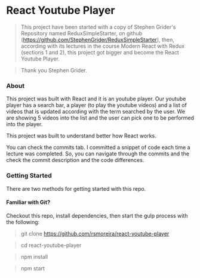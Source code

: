 # React Youtube Player


>This project have been started with a copy of Stephen Grider's Repository named ReduxSimpleStarter, on github (https://github.com/StephenGrider/ReduxSimpleStarter), then, according with its lectures in the course Modern React with Redux (sections 1 and 2), this project got bigger and become the React Youtube Player. 

>Thank you Stephen Grider.

### About

This project was built with React and it is an youtube player. Our youtube player has a search bar, a player (to play the youtube videos) and a list of videos that is updated according with the term searched by the user. We are showing 5 videos into the list and the user can pick one to be performed into the player. 

This project was built to understand better how React works.

You can check the commits tab. I committed a snippet of code each time a lecture was completed. So, you can navigate through the commits and the check the commit description and the code differences.

### Getting Started
There are two methods for getting started with this repo.

#### Familiar with Git?
Checkout this repo, install dependencies, then start the gulp process with the following:

> git clone https://github.com/rsmoreira/react-youtube-player

> cd react-youtube-player

> npm install

> npm start
